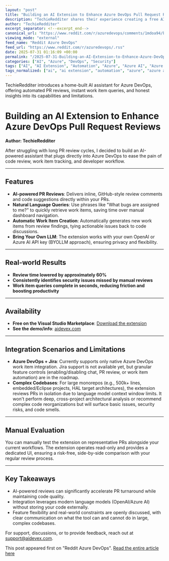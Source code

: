 ```yaml
---
layout: "post"
title: "Building an AI Extension to Enhance Azure DevOps Pull Request Reviews"
description: "TechieRedditer shares their experience creating a free AI-powered extension that integrates with Azure DevOps. The extension provides automated PR reviews with inline suggestions, natural language queries, and work item management using a BYOLLM (Bring Your Own Large Language Model) approach via OpenAI or Azure AI API. The author details the honest impact, architecture limitations, Jira integration challenges, and potential for manual evaluation in complex environments such as large embedded systems codebases."
author: "TechieRedditer"
excerpt_separator: <!--excerpt_end-->
canonical_url: "https://www.reddit.com/r/azuredevops/comments/1mdoa94/built_an_ai_extension_that_actually_makes_azure/"
viewing_mode: "external"
feed_name: "Reddit Azure DevOps"
feed_url: "https://www.reddit.com/r/azuredevops/.rss"
date: 2025-07-31 01:16:09 +00:00
permalink: "/2025-07-31-Building-an-AI-Extension-to-Enhance-Azure-DevOps-Pull-Request-Reviews.html"
categories: ["AI", "Azure", "DevOps", "Security"]
tags: ["AI", "AI Extension", "Automation", "Azure", "Azure AI", "Azure DevOps", "BYOLLM", "Code Review Tools", "Community", "Context Windows", "DevOps", "Embedded Systems", "GitHub Style Comments", "Integration", "Jira (planned)", "Large Codebase", "Marketplace Extension", "Natural Language Query", "OpenAI API", "PR Automation", "PR Recommendations", "Pull Request Reviews", "Security", "Security Review", "Work Item Management"]
tags_normalized: ["ai", "ai extension", "automation", "azure", "azure ai", "azure devops", "byollm", "code review tools", "community", "context windows", "devops", "embedded systems", "github style comments", "integration", "jira planned", "large codebase", "marketplace extension", "natural language query", "openai api", "pr automation", "pr recommendations", "pull request reviews", "security", "security review", "work item management"]
---
```


TechieRedditer introduces a home-built AI assistant for Azure DevOps, offering automated PR reviews, instant work item queries, and honest insights into its capabilities and limitations.<!--excerpt_end-->

# Building an AI Extension to Enhance Azure DevOps Pull Request Reviews

**Author: TechieRedditer**

After struggling with long PR review cycles, I decided to build an AI-powered assistant that plugs directly into Azure DevOps to ease the pain of code review, work item tracking, and developer workflow.

---

## Features

- **AI-powered PR Reviews**: Delivers inline, GitHub-style review comments and code suggestions directly within your PRs.
- **Natural Language Queries**: Use phrases like "What bugs are assigned to me?" to quickly retrieve work items, saving time over manual dashboard navigation.
- **Automatic Work Item Creation**: Automatically generates new work items from review findings, tying actionable issues back to code discussions.
- **Bring Your Own LLM**: The extension works with your own OpenAI or Azure AI API key (BYOLLM approach), ensuring privacy and flexibility.

---

## Real-world Results

- **Review time lowered by approximately 60%**
- **Consistently identifies security issues missed by manual reviews**
- **Work item queries complete in seconds, reducing friction and boosting productivity**

---

## Availability

- **Free on the Visual Studio Marketplace**: [Download the extension](https://marketplace.visualstudio.com/items?itemName=aidevx.aidevex-extension)
- **See the demo/info**: [aidevex.com](https://aidevex.com/)

---

## Integration Scenarios and Limitations

- **Azure DevOps + Jira**: Currently supports only native Azure DevOps work item integration. Jira support is not available yet, but granular feature controls (enabling/disabling chat, PR review, or work item automation) are in the roadmap.
- **Complex Codebases**: For large monorepos (e.g., 500k+ lines, embedded/Eclipse projects, HAL target architectures), the extension reviews PRs in isolation due to language model context window limits. It won't perform deep, cross-project architectural analysis or recommend complex code reorganizations but will surface basic issues, security risks, and code smells.

---

## Manual Evaluation

You can manually test the extension on representative PRs alongside your current workflows. The extension operates read-only and provides a dedicated UI, ensuring a risk-free, side-by-side comparison with your regular review process.

---

## Key Takeaways

- AI-powered reviews can significantly accelerate PR turnaround while maintaining code quality.
- Integration leverages modern language models (OpenAI/Azure AI) without storing your code externally.
- Feature flexibility and real-world constraints are openly discussed, with clear communication on what the tool can and cannot do in large, complex codebases.

For support, discussions, or to provide feedback, reach out at [support@aidevex.com](mailto:support@aidevx.com).

This post appeared first on "Reddit Azure DevOps". [Read the entire article here](https://www.reddit.com/r/azuredevops/comments/1mdoa94/built_an_ai_extension_that_actually_makes_azure/)
